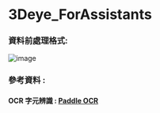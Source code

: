# 3Deye_ForAssistants
### 資料前處理格式:
![image](https://github.com/Poopogen/3Deye_ForAssistants/blob/main/image/Figure_r.png)
### 參考資料 :
#### OCR 字元辨識 : [Paddle OCR](https://github.com/PaddlePaddle/PaddleOCR)
